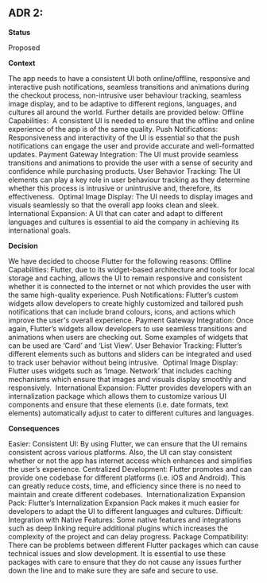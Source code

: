 ## **ADR 2:**

**Status**

Proposed

**Context**

The app needs to have a consistent UI both online/offline, responsive and interactive push notifications, seamless transitions and animations during the checkout process, non-intrusive user behaviour tracking, seamless image display, and to be adaptive to different regions, languages, and cultures all around the world. Further details are provided below: Offline Capabilities:  A consistent UI is needed to ensure that the offline and online experience of the app is of the same quality. Push Notifications:  Responsiveness and interactivity of the UI is essential so that the push notifications can engage the user and provide accurate and well-formatted updates. Payment Gateway Integration: The UI must provide seamless transitions and animations to provide the user with a sense of security and confidence while purchasing products. User Behavior Tracking: The UI elements can play a key role in user behaviour tracking as they determine whether this process is intrusive or unintrusive and, therefore, its effectiveness.  Optimal Image Display: The UI needs to display images and visuals seamlessly so that the overall app looks clean and sleek. International Expansion: A UI that can cater and adapt to different languages and cultures is essential to aid the company in achieving its international goals. 

**Decision**

We have decided to choose Flutter for the following reasons: Offline Capabilities: Flutter, due to its widget-based architecture and tools for local storage and caching, allows the UI to remain responsive and consistent whether it is connected to the internet or not which provides the user with the same high-quality experience. Push Notifications: Flutter’s custom widgets allow developers to create highly customized and tailored push notifications that can include brand colours, icons, and actions which improve the user's overall experience. Payment Gateway Integration: Once again, Flutter’s widgets allow developers to use seamless transitions and animations when users are checking out. Some examples of widgets that can be used are ‘Card’ and ‘List View’. User Behavior Tracking: Flutter’s different elements such as buttons and sliders can be integrated and used to track user behavior without being intrusive.  Optimal Image Display: Flutter uses widgets such as ‘Image. Network’ that includes caching mechanisms which ensure that images and visuals display smoothly and responsively.  International Expansion: Flutter provides developers with an internalization package which allows them to customize various UI components and ensure that these elements (i.e. date formats, text elements) automatically adjust to cater to different cultures and languages.  

**Consequences**

Easier: Consistent UI: By using Flutter, we can ensure that the UI remains consistent across various platforms. Also, the UI can stay consistent whether or not the app has internet access which enhances and simplifies the user’s experience. Centralized Development: Flutter promotes and can provide one codebase for different platforms (i.e. iOS and Android). This can greatly reduce costs, time, and efficiency since there is no need to maintain and create different codebases.  Internationalization Expansion Pack: Flutter’s Internalization Expansion Pack makes it much easier for developers to adapt the UI to different languages and cultures.  Difficult: Integration with Native Features: Some native features and integrations such as deep linking require additional plugins which increases the complexity of the project and can delay progress. Package Compatibility: There can be problems between different Flutter packages which can cause technical issues and slow development. It is essential to use these packages with care to ensure that they do not cause any issues further down the line and to make sure they are safe and secure to use. 
